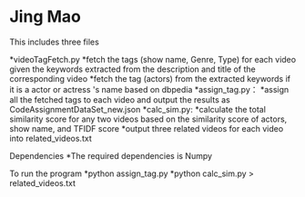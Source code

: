Jing Mao
=========

This includes three files

*videoTagFetch.py
		*fetch the tags (show name, Genre, Type) for each video given the keywords extracted from the description and title of the corresponding video
		*fetch the tag (actors) from the extracted keywords if it is a actor or actress 's name based on dbpedia
*assign_tag.py：
		*assign all the fetched tags to each video and output the results as CodeAssignmentDataSet_new.json
*calc_sim.py:
		*calculate the total similarity score for any two videos based on the similarity score of actors, show name, and TFIDF score 
		*output three related videos for each video into related_videos.txt
   
Dependencies
*The required dependencies is Numpy

To run the program
*python assign_tag.py
*python calc_sim.py > related_videos.txt